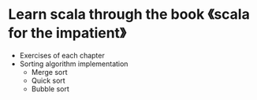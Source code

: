 # Learn scala through the book 《scala for the impatient》
* Exercises of each chapter
* Sorting algorithm implementation
  * Merge sort
  * Quick sort
  * Bubble sort